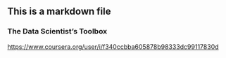 ## This is a markdown file
### The Data Scientist’s Toolbox
https://www.coursera.org/user/i/f340ccbba605878b98333dc99117830d
